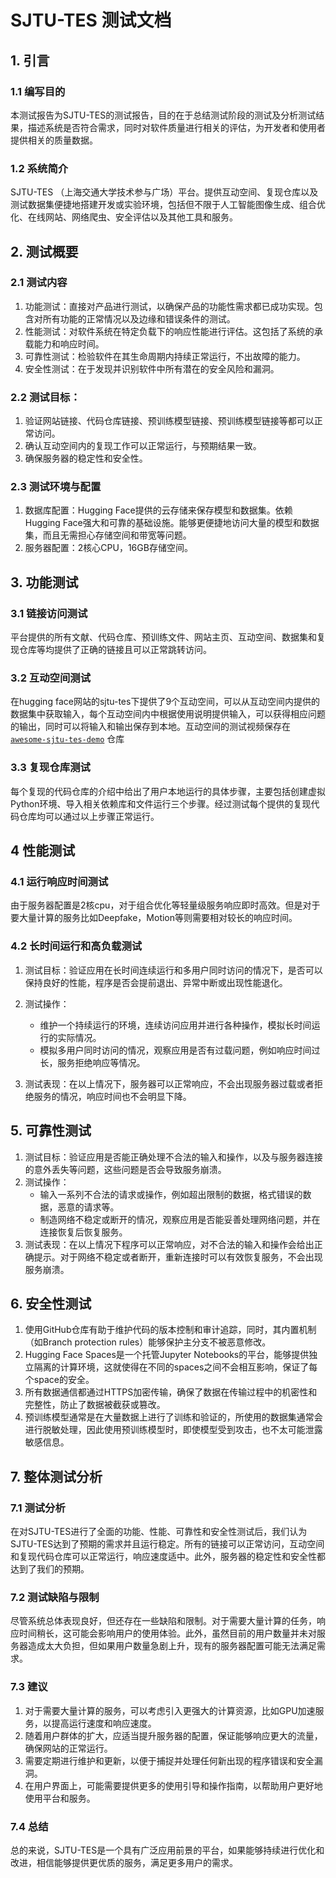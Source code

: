 # SJTU-TES 测试文档

## 1. 引言

### 1.1 编写目的
本测试报告为SJTU-TES的测试报告，目的在于总结测试阶段的测试及分析测试结果，描述系统是否符合需求，同时对软件质量进行相关的评估，为开发者和使用者提供相关的质量数据。

### 1.2 系统简介
 SJTU-TES （上海交通大学技术参与广场）平台。提供互动空间、复现仓库以及测试数据集便捷地搭建开发或实验环境，包括但不限于人工智能图像生成、组合优化、在线网站、网络爬虫、安全评估以及其他工具和服务。


## 2. 测试概要
### 2.1 测试内容
1. 功能测试：直接对产品进行测试，以确保产品的功能性需求都已成功实现。包含对所有功能的正常情况以及边缘和错误条件的测试。
2. 性能测试：对软件系统在特定负载下的响应性能进行评估。这包括了系统的承载能力和响应时间。
3. 可靠性测试：检验软件在其生命周期内持续正常运行，不出故障的能力。
4. 安全性测试：在于发现并识别软件中所有潜在的安全风险和漏洞。

### 2.2 测试目标：
1. 验证网站链接、代码仓库链接、预训练模型链接、预训练模型链接等都可以正常访问。
2. 确认互动空间内的复现工作可以正常运行，与预期结果一致。
3. 确保服务器的稳定性和安全性。

### 2.3 测试环境与配置
1. 数据库配置：Hugging Face提供的云存储来保存模型和数据集。依赖Hugging Face强大和可靠的基础设施。能够更便捷地访问大量的模型和数据集，而且无需担心存储空间和带宽等问题。
2. 服务器配置：2核心CPU，16GB存储空间。


## 3. 功能测试

### 3.1 链接访问测试

平台提供的所有文献、代码仓库、预训练文件、网站主页、互动空间、数据集和复现仓库等均提供了正确的链接且可以正常跳转访问。

### 3.2 互动空间测试

在hugging face网站的sjtu-tes下提供了9个互动空间，可以从互动空间内提供的数据集中获取输入，每个互动空间内中根据使用说明提供输入，可以获得相应问题的输出，同时可以将输入和输出保存到本地。互动空间的测试视频保存在 [``awesome-sjtu-tes-demo``](https://github.com/SJTU-TES/awesome-sjtu-tes-demo) 仓库

### 3.3 复现仓库测试

每个复现的代码仓库的介绍中给出了用户本地运行的具体步骤，主要包括创建虚拟Python环境、导入相关依赖库和文件运行三个步骤。经过测试每个提供的复现代码仓库均可以通过以上步骤正常运行。

## 4 性能测试

### 4.1 运行响应时间测试

由于服务器配置是2核cpu，对于组合优化等轻量级服务响应即时高效。但是对于要大量计算的服务比如Deepfake，Motion等则需要相对较长的响应时间。

### 4.2 长时间运行和高负载测试

1. 测试目标：验证应用在长时间连续运行和多用户同时访问的情况下，是否可以保持良好的性能，程序是否会提前退出、异常中断或出现性能退化。
2. 测试操作：
    * 维护一个持续运行的环境，连续访问应用并进行各种操作，模拟长时间运行的实际情况。
    * 模拟多用户同时访问的情况，观察应用是否有过载问题，例如响应时间过长，服务拒绝响应等情况。

3. 测试表现：在以上情况下，服务器可以正常响应，不会出现服务器过载或者拒绝服务的情况，响应时间也不会明显下降。

## 5. 可靠性测试

1. 测试目标：验证应用是否能正确处理不合法的输入和操作，以及与服务器连接的意外丢失等问题，这些问题是否会导致服务崩溃。
2. 测试操作：
    * 输入一系列不合法的请求或操作，例如超出限制的数据，格式错误的数据，恶意的请求等。
    * 制造网络不稳定或断开的情况，观察应用是否能妥善处理网络问题，并在连接恢复后恢复服务。
3. 测试表现：在以上情况下程序可以正常响应，对不合法的输入和操作会给出正确提示。对于网络不稳定或者断开，重新连接时可以有效恢复服务，不会出现服务崩溃。

## 6. 安全性测试

1. 使用GitHub仓库有助于维护代码的版本控制和审计追踪，同时，其内置机制（如Branch protection rules）能够保护主分支不被恶意修改。
2. Hugging Face Spaces是一个托管Jupyter Notebooks的平台，能够提供独立隔离的计算环境，这就使得在不同的spaces之间不会相互影响，保证了每个space的安全。
3. 所有数据通信都通过HTTPS加密传输，确保了数据在传输过程中的机密性和完整性，防止了数据被截获或篡改。
4. 预训练模型通常是在大量数据上进行了训练和验证的，所使用的数据集通常会进行脱敏处理，因此使用预训练模型时，即使模型受到攻击，也不太可能泄露敏感信息。


## 7. 整体测试分析

### 7.1 测试分析

在对SJTU-TES进行了全面的功能、性能、可靠性和安全性测试后，我们认为SJTU-TES达到了预期的需求并且运行稳定。所有的链接可以正常访问，互动空间和复现代码仓库可以正常运行，响应速度适中。此外，服务器的稳定性和安全性都达到了我们的预期。

### 7.2 测试缺陷与限制

尽管系统总体表现良好，但还存在一些缺陷和限制。对于需要大量计算的任务，响应时间稍长，这可能会影响用户的使用体验。此外，虽然目前的用户数量并未对服务器造成太大负担，但如果用户数量急剧上升，现有的服务器配置可能无法满足需求。

### 7.3 建议

1. 对于需要大量计算的服务，可以考虑引入更强大的计算资源，比如GPU加速服务，以提高运行速度和响应速度。
2. 随着用户群体的扩大，应适当提升服务器的配置，保证能够响应更大的流量，确保网站的正常运行。
3. 需要定期进行维护和更新，以便于捕捉并处理任何新出现的程序错误和安全漏洞。
4. 在用户界面上，可能需要提供更多的使用引导和操作指南，以帮助用户更好地使用平台和服务。

### 7.4 总结

总的来说，SJTU-TES是一个具有广泛应用前景的平台，如果能够持续进行优化和改进，相信能够提供更优质的服务，满足更多用户的需求。
